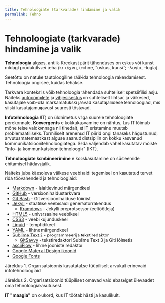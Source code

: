 ```yaml
---
title: Tehnoloogiate (tarkvarade) hindamine ja valik
permalink: Tehno
---
```


# Tehnoloogiate (tarkvarade) hindamine ja valik

__Tehnoloogia__ algses, antiik-Kreekast pärit tähenduses on oskus või kunst midagi produktiivset teha (kr τέχνη, techne, "oskus, kunst"; -λογία, -logia).

Seetõttu on natuke tautoloogiline rääkida tehnoloogia rakendamisest. Tehnoloogia ongi see, kuidas tehakse.

Tarkvara kontekstis võib tehnoloogia tähendada suhteliselt spetsiifilisi asju. Näiteks [autocomplete](https://en.wikipedia.org/wiki/Autocomplete) ja [vihjesisestus](https://twitter.github.io/typeahead.js/examples/) on suhteliselt lihtsad ja väikesed, kasutajale võib-olla märkamatukski jäävad kasutajaliidese tehnoloogiad, mis siiski kasutajamugavust suuresti tõstavad.

__Infotehnoloogia__ (IT) on üldnimetus väga suurele tehnoloogiate perekonnale. 
__Konvergents__ e kokkukasvamine on nähtus, kus IT lõimub mõne teise valdkonnaga nii tihedalt, et IT eristamine muutub problemaatiliseks. Tormiliselt arenenud IT piirid ongi tänaseks hägustunud, arvutusmatemaatikast alguse saanud distsipliin on kokku kasvanud kommunikatsioonitehnoloogiatega. Seda väljendab vahel kasutatav mõiste "info- ja kommunikatsioonitehnoloogia" (IKT).

__Tehnoloogiate kombineerimine__ e kooskasutamine on süsteemide ehitamisel hädavajalik.

Näiteks juba käesoleva väikese veebisaidi tegemisel on kasutatud tervet rida töövahendeid ja tehnoloogiaid:

  - [Markdown](https://en.wikipedia.org/wiki/Markdown) - laialtlevinud märgendkeel
  - [GitHub](https://github.com/) - versioonihaldustarkvara
  - [Git Bash](https://git-scm.com/downloads) - Git versioonihalduse tööriist
  - [Jekyll](https://jekyllrb.com/) - staatilise veebisaidi generaatorrakendus
    - [Kramdown](https://kramdown.gettalong.org/) - Jekylli preprotsessor (eeltöötleja)
  - [HTML5](https://www.w3.org/TR/html5/) - universaalne veebikeel
  - [CSS3](https://www.w3.org/standards/techs/css#w3c_all) - veebi kujunduskeel
  - [Liquid](http://shopify.github.io/liquid/) - templiidikeel
  - [YAML](http://yaml.org/) - lihtne märgendkeel
  - [Sublime Text 3](http://docs.sublimetext.info/en/latest/index.html) - programmeerija tekstiredaktor
    - [GitSavvy](https://github.com/divmain/GitSavvy) - tekstiredaktori Sublime Text 3 ja Giti lõimetis
  - [asciiFlow]() - lihtne jooniste redaktor
  - [Google Material Design ikoonid](https://material.io/icons/)
  - [Google Fonts](https://fonts.google.com/)

Järeldus 1. Organisatsioonis kasutatakse tüüpiliselt arvukalt erinevaid infotehnoloogiaid.

Järeldus 2. Organisatsioonid tüüpiliselt omavad vaid ebaselget ülevaadet oma tehnoloogiakasutusest.

__IT "maagia"__ on olukord, kus IT töötab hästi ja kasulikult. 
